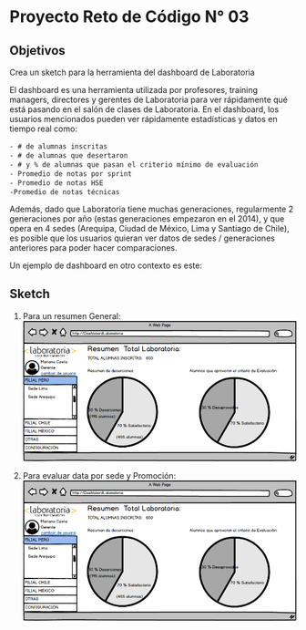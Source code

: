 # Proyecto Reto de Código N° 03

## Objetivos

Crea un sketch para la herramienta del dashboard de Laboratoria

El dashboard es una herramienta utilizada por profesores, training managers, directores y gerentes de Laboratoria para ver rápidamente qué está pasando en el salón de clases de Laboratoria. En el dashboard, los usuarios mencionados pueden ver rápidamente estadísticas y datos en tiempo real como:

    - # de alumnas inscritas
    - # de alumnas que desertaron
    - # y % de alumnas que pasan el criterio mínimo de evaluación
    - Promedio de notas por sprint
    - Promedio de notas HSE
    -Promedio de notas técnicas
Además, dado que Laboratoria tiene muchas generaciones, regularmente 2 generaciones por año (estas generaciones empezaron en el 2014), y que opera en 4 sedes (Arequipa, Ciudad de México, Lima y Santiago de Chile), es posible que los usuarios quieran ver datos de sedes / generaciones anteriores para poder hacer comparaciones.

Un ejemplo de dashboard en otro contexto es este:

## Sketch

 1. Para un resumen General:
    ![Sketch1](assets/imgs/Principal.png)

 2. Para evaluar data por sede y Promoción:
    ![Sketch1](assets/imgs/Principal.png)
